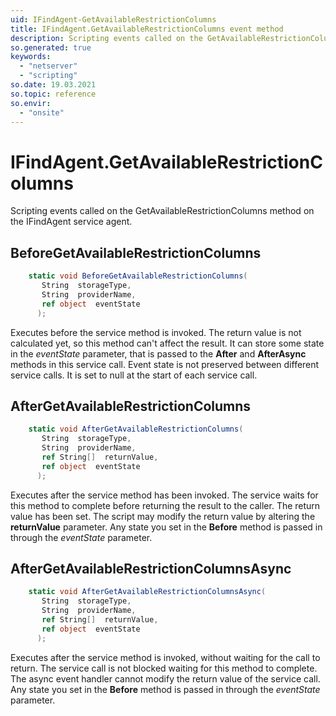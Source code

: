 ```yaml
---
uid: IFindAgent-GetAvailableRestrictionColumns
title: IFindAgent.GetAvailableRestrictionColumns event method
description: Scripting events called on the GetAvailableRestrictionColumns method on the IFindAgent service agent.
so.generated: true
keywords:
  - "netserver"
  - "scripting"
so.date: 19.03.2021
so.topic: reference
so.envir:
  - "onsite"
---
```

# IFindAgent.GetAvailableRestrictionColumns

Scripting events called on the <see cref='M:SuperOffice.CRM.Services.IFindAgent.GetAvailableRestrictionColumns'>GetAvailableRestrictionColumns</see> method on the <see cref='IFindAgent'>IFindAgent</see>  service agent.

## BeforeGetAvailableRestrictionColumns
```cs
    static void BeforeGetAvailableRestrictionColumns(
       String  storageType,
       String  providerName,
       ref object  eventState
      );
```
Executes before the service method is invoked.
The return value is not calculated yet, so this method can't affect the result.
It can store some state in the *eventState* parameter, that is passed to the **After** and **AfterAsync** methods in this service call.
Event state is not preserved between different service calls. It is set to null at the start of each service call.
## AfterGetAvailableRestrictionColumns
```cs
    static void AfterGetAvailableRestrictionColumns(
       String  storageType,
       String  providerName,
       ref String[]  returnValue,
       ref object  eventState
      );
```
Executes after the service method has been invoked. The service waits for this method to complete before returning the result to the caller.
The return value has been set. The script may modify the return value by altering the **returnValue** parameter.
Any state you set in the **Before** method is passed in through the *eventState* parameter.
## AfterGetAvailableRestrictionColumnsAsync
```cs
    static void AfterGetAvailableRestrictionColumnsAsync(
       String  storageType,
       String  providerName,
       ref String[]  returnValue,
       ref object  eventState
      );
```
Executes after the service method is invoked, without waiting for the call to return.
The service call is not blocked waiting for this method to complete.
The async event handler cannot modify the return value of the service call.
Any state you set in the **Before** method is passed in through the *eventState* parameter.

